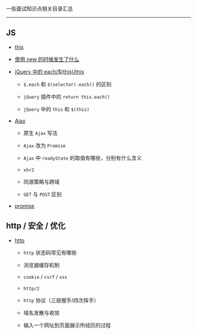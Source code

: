 一些面试知识点相关目录汇总

----

## JS

* [this](https://github.com/hanekaoru/WebLearningNotes/blob/master/面试/this.md)


* [使用 new 的时候发生了什么](https://github.com/hanekaoru/WebLearningNotes/blob/master/面试/new.md)


* [jQuery 中的 each/$(this)/this](https://github.com/hanekaoru/WebLearningNotes/blob/master/面试/each.md)

  * ```$.each``` 和 ```$(selector).each()``` 的区别

  * ```jQuery``` 插件中的 ```return this.each()```

  * ```jQuery``` 中的 ```this``` 和 ```$(this)```


* [Ajax](https://github.com/hanekaoru/WebLearningNotes/blob/master/面试/Ajax.md)

  * 原生 ```Ajax``` 写法

  * ```Ajax``` 改为 ```Promise```

  * ```Ajax``` 中 ```readyState``` 的取值有哪些，分别有什么含义

  * ```xhr2```

  * 同源策略与跨域

  * ```GET``` 与 ```POST``` 区别


* [promise](https://github.com/hanekaoru/WebLearningNotes/blob/master/面试/promise.md)



## http / 安全 / 优化

* [http](https://github.com/hanekaoru/WebLearningNotes/blob/master/面试/http.md)

  * ```http``` 状态码常见有哪些

  * 浏览器缓存机制

  * ```cookie``` / ```csrf``` / ```xss```

  * ``````http/2``````

  * ```http``` 协议（三层握手/四次挥手）

  * 域名发散与收敛

  * 输入一个网址到页面展示所经历的过程
